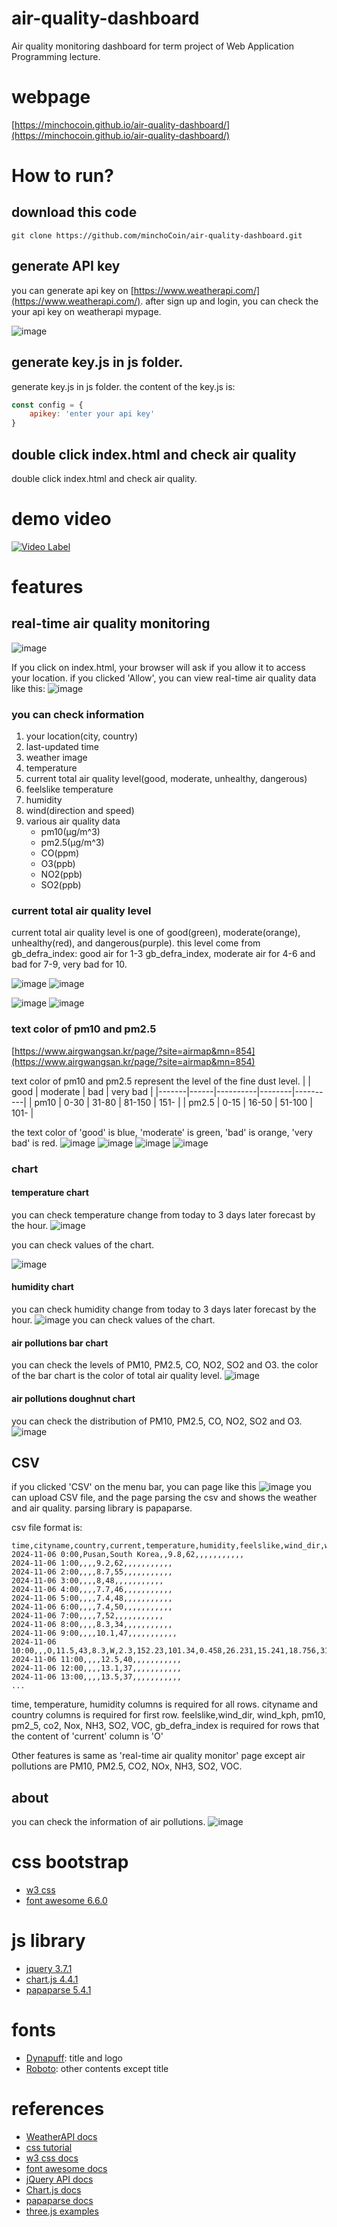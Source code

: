 # air-quality-dashboard
Air quality monitoring dashboard for term project of Web Application Programming lecture.

# webpage
[https://minchocoin.github.io/air-quality-dashboard/](https://minchocoin.github.io/air-quality-dashboard/)

# How to run?
## download this code
```
git clone https://github.com/minchoCoin/air-quality-dashboard.git
```
## generate API key
you can generate api key on [https://www.weatherapi.com/](https://www.weatherapi.com/). after sign up and login, you can check the your api key on weatherapi mypage.

![image](markdownimage/1.png)

## generate key.js in js folder.
generate key.js in js folder. the content of the key.js is:
```js
const config = {
    apikey: 'enter your api key'
}
```
## double click index.html and check air quality
double click index.html and check air quality.

# demo video
[![Video Label](http://img.youtube.com/vi/kOraezyESy4/0.jpg)](https://youtu.be/kOraezyESy4?t=0s)

# features
## real-time air quality monitoring
![image](markdownimage/2.png)

If you click on index.html, your browser will ask if you allow it to access your location. if you clicked 'Allow', you can view real-time air quality data like this:
![image](markdownimage/3.png)
### you can check information
1. your location(city, country)
2. last-updated time
3. weather image
4. temperature
5. current total air quality level(good, moderate, unhealthy, dangerous)
6. feelslike temperature
7. humidity
8. wind(direction and speed)
9. various air quality data
    - pm10(μg/m^3)
    - pm2.5(μg/m^3)
    - CO(ppm)
    - O3(ppb)
    - NO2(ppb)
    - SO2(ppb)
### current total air quality level
current total air quality level is one of good(green), moderate(orange), unhealthy(red), and dangerous(purple). this level come from gb_defra_index: good air for 1-3 gb_defra_index, moderate air for 4-6 and bad for 7-9, very bad for 10.

![image](markdownimage/4.png)
![image](markdownimage/5.png)

![image](markdownimage/6.png)
![image](markdownimage/7.png)

### text color of pm10 and pm2.5
[https://www.airgwangsan.kr/page/?site=airmap&mn=854](https://www.airgwangsan.kr/page/?site=airmap&mn=854)

text color of pm10 and pm2.5 represent the level of the fine dust level.
|       | good | moderate | bad    | very bad |
|-------|------|----------|--------|----------|
| pm10  | 0-30 | 31-80    | 81-150 | 151-     |
| pm2.5 | 0-15 | 16-50    | 51-100 | 101-     |

the text color of 'good' is blue, 'moderate' is green, 'bad' is orange, 'very bad' is red.
![image](markdownimage/8.png)
![image](markdownimage/9.png)
![image](markdownimage/10.png)
![image](markdownimage/11.png)

### chart
#### temperature chart
you can check temperature change from today to 3 days later forecast by the hour.
![image](markdownimage/12.png)

you can check values of the chart.

![image](markdownimage/13.png)

#### humidity chart
you can check humidity change from today to 3 days later forecast by the hour.
![image](markdownimage/14.png)
you can check values of the chart.

#### air pollutions bar chart
you can check the levels of PM10, PM2.5, CO, NO2, SO2 and O3.
the color of the bar chart is the color of total air quality level.
![image](markdownimage/15.png)

#### air pollutions doughnut chart
you can check the distribution of PM10, PM2.5, CO, NO2, SO2 and O3.
![image](markdownimage/16.png)

## CSV
if you clicked 'CSV' on the menu bar, you can page like this
![image](markdownimage/17.png)
you can upload CSV file, and the page parsing the csv and shows the weather and air quality. parsing library is papaparse.

csv file format is:
```
time,cityname,country,current,temperature,humidity,feelslike,wind_dir,wind_kph,pm10,pm2_5,co2,Nox,NH3,SO2,VOC,gb_defra_index
2024-11-06 0:00,Pusan,South Korea,,9.8,62,,,,,,,,,,,
2024-11-06 1:00,,,,9.2,62,,,,,,,,,,,
2024-11-06 2:00,,,,8.7,55,,,,,,,,,,,
2024-11-06 3:00,,,,8,48,,,,,,,,,,,
2024-11-06 4:00,,,,7.7,46,,,,,,,,,,,
2024-11-06 5:00,,,,7.4,48,,,,,,,,,,,
2024-11-06 6:00,,,,7.4,50,,,,,,,,,,,
2024-11-06 7:00,,,,7,52,,,,,,,,,,,
2024-11-06 8:00,,,,8.3,34,,,,,,,,,,,
2024-11-06 9:00,,,,10.1,47,,,,,,,,,,,
2024-11-06 10:00,,,O,11.5,43,8.3,W,2.3,152.23,101.34,0.458,26.231,15.241,18.756,31.215,5
2024-11-06 11:00,,,,12.5,40,,,,,,,,,,,
2024-11-06 12:00,,,,13.1,37,,,,,,,,,,,
2024-11-06 13:00,,,,13.5,37,,,,,,,,,,,
...
```
time, temperature, humidity columns is required for all rows. cityname and country columns is required for first row. feelslike,wind_dir, wind_kph, pm10, pm2_5, co2, Nox, NH3, SO2, VOC, gb_defra_index is required for rows that the content of 'current' column is 'O'

Other features is same as 'real-time air quality monitor' page except air pollutions are PM10, PM2.5, CO2, NOx, NH3, SO2, VOC.

## about
you can check the information of air pollutions.
![image](markdownimage/18.png)

# css bootstrap
- [w3 css](https://www.w3schools.com/w3css/defaulT.asp)
- [font awesome 6.6.0](https://fontawesome.com/)

# js library
- [jquery 3.7.1](https://jquery.com/)
- [chart.js 4.4.1](https://www.chartjs.org/)
- [papaparse 5.4.1](https://www.papaparse.com/)

# fonts 
- [Dynapuff](https://fonts.google.com/specimen/DynaPuff): title and logo
- [Roboto](https://fonts.google.com/specimen/Roboto): other contents except title

# references
- [WeatherAPI docs](https://www.weatherapi.com/docs/)
- [css tutorial](https://www.w3schools.com/css/)
- [w3 css docs](https://www.w3schools.com/w3css/defaulT.asp)
- [font awesome docs](https://docs.fontawesome.com/)
- [jQuery API docs](https://api.jquery.com/)
- [Chart.js docs](https://www.chartjs.org/docs/latest/)
- [papaparse docs](https://www.papaparse.com/docs)
- [three.js examples](https://threejs.org/examples/)